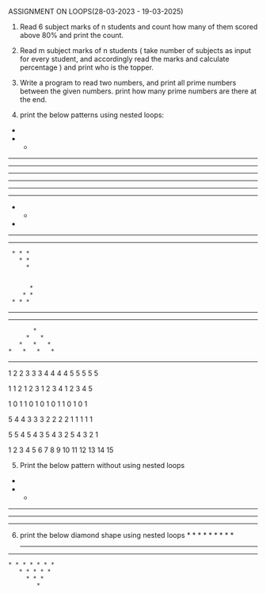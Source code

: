 ASSIGNMENT ON LOOPS(28-03-2023 - 19-03-2025)


1) Read 6 subject marks of n students and count how many of them scored above 80% and print the count.

2) Read m subject marks of n students ( take number of subjects as input for every student, and accordingly read the marks and calculate percentage ) and print who is the topper.

3) Write a program to read two numbers, and print all prime numbers between the given numbers.
print how many prime numbers are there at the end.

4) print the below patterns using nested loops:
*
* *
* * *
* * * *
* * * * *

* * * * *
* * * *
* * *
* *
*

 * * * * *
   * * * *
     * * *
       * *
         *


          *
        * *
     * * *
   * * * *
* * * * *

           *
         *   *
       *   *   *
    *   *   *   *
  *   *   *   *   *

1
2 2
3 3 3
4 4 4 4
5 5 5 5 5

1
1 2
1 2 3
1 2 3 4
1 2 3 4 5


1
0 1
1 0 1
0 1 0 1
1 0 1 0 1


5
4 4
3 3 3
2 2 2 2
1 1 1 1 1


5
5 4
5 4 3
5 4 3 2
5 4 3 2 1


1
2    3
4    5   6
7    8   9    10
11   12  13   14  15

5) Print the below pattern without using nested loops

*
* *
* * *
* * * *
* * * * *

6) print the below diamond shape using nested loops
            *
         * * *
       * * * * *
    * * * * * * *
 * * * * * * * * *
    * * * * * * *
       * * * * *
         * * *
            *

